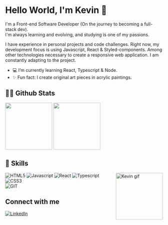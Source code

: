 # Hello World, I'm Kevin 👋

I'm a Front-end Software Developer (On the journey to becoming a full-stack dev). <br />
I'm always learning and evolving, and studying is one of my passions.

I have experience in personal projects and code challenges. Right now, my development focus is using Javascript, React & Styled-components. Among other technologies necessary to create a responsive web application. I am constantly adapting to the project.

- 💻 I’m currently learning React, Typescript & Node.
- ✨ Fun fact: I create original art pieces in acrylic paintings.

## 🐱‍💻 Github Stats
<div>
  <a href="https://github.com/kevinCubas">
  <img height="150em" src="https://github-readme-stats.vercel.app/api?username=kevinCubas&show_icons=true&theme=midnight-purple&include_all_commits=true&count_private=true&hide=stars"/></a>
  <a href="https://github.com/kevinCubas">
  <img height="150em" src="https://github-readme-stats.vercel.app/api/top-langs/?username=kevinCubas&layout=compact&langs_count=7&theme=midnight-purple"/>
   </a>  
</div>

## 🚀 Skills
<div>
   <img alt="Kevin gif" src="https://cdn.discordapp.com/attachments/986395839897419776/986777975443828746/Kevin-gif.gif" height="150em" align="right"/>  
  <img src="https://img.shields.io/badge/HTML5-E34F26?style=for-the-badge&logo=html5&logoColor=white" alt="HTML5"/>
  <img src="https://img.shields.io/badge/JavaScript-323330?style=for-the-badge&logo=javascript&logoColor=F7DF1E" alt="Javascript" />
  <img src="https://img.shields.io/badge/React-20232A?style=for-the-badge&logo=react&logoColor=61DAFB" alt="React"/>
  <img src="https://img.shields.io/badge/TypeScript-007ACC?style=for-the-badge&logo=typescript&logoColor=white" alt="Typescript"/>
  <br />
  <img src="https://img.shields.io/badge/CSS3-1572B6?style=for-the-badge&logo=css3&logoColor=white" alt="CSS3"/>
  <img src="https://img.shields.io/badge/styled--components-DB7093?style=for-the-badge&logo=styled-components&logoColor=white" alt=""styled-components />
  <br />
  <img src="https://img.shields.io/badge/Git-E34F26?style=for-the-badge&logo=git&logoColor=white" alt="GIT"/>
</div>

## Connect with me

<a href="https://www.linkedin.com/in/kevincubas/?locale=en_US"><img src="https://img.shields.io/badge/LinkedIn-0077B5?style=for-the-badge&logo=linkedin&logoColor=white" alt="LinkedIn"/></a>
